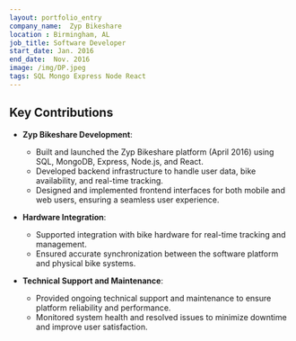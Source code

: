 ```yaml
---
layout: portfolio_entry
company_name:  Zyp Bikeshare
location : Birmingham, AL
job_title: Software Developer
start_date: Jan. 2016
end_date:  Nov. 2016
image: /img/DP.jpeg
tags: SQL Mongo Express Node React  
---
```

## Key Contributions

- **Zyp Bikeshare Development**:
  - Built and launched the Zyp Bikeshare platform (April 2016) using SQL, MongoDB, Express, Node.js, and React.
  - Developed backend infrastructure to handle user data, bike availability, and real-time tracking.
  - Designed and implemented frontend interfaces for both mobile and web users, ensuring a seamless user experience.

- **Hardware Integration**:
  - Supported integration with bike hardware for real-time tracking and management.
  - Ensured accurate synchronization between the software platform and physical bike systems.

- **Technical Support and Maintenance**:
  - Provided ongoing technical support and maintenance to ensure platform reliability and performance.
  - Monitored system health and resolved issues to minimize downtime and improve user satisfaction.